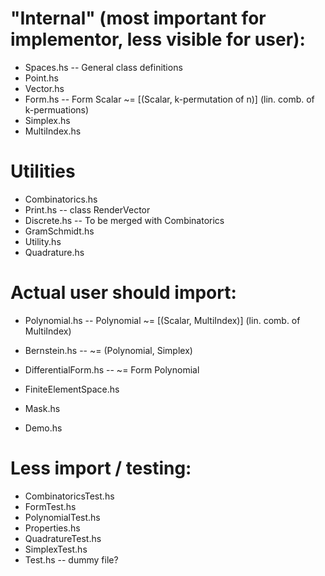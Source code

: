 # "Internal" (most important for implementor, less visible for user):
* Spaces.hs              -- General class definitions
* Point.hs
* Vector.hs
* Form.hs                -- Form Scalar ~= [(Scalar, k-permutation of n)] (lin. comb. of k-permuations)
* Simplex.hs
* MultiIndex.hs

# Utilities
* Combinatorics.hs
* Print.hs               -- class RenderVector
* Discrete.hs            -- To be merged with Combinatorics
* GramSchmidt.hs
* Utility.hs
* Quadrature.hs

# Actual user should import:
* Polynomial.hs          -- Polynomial ~= [(Scalar, MultiIndex)] (lin. comb. of MultiIndex)
* Bernstein.hs           -- ~= (Polynomial, Simplex)
* DifferentialForm.hs    -- ~= Form Polynomial
* FiniteElementSpace.hs

* Mask.hs
* Demo.hs

# Less import / testing:
* CombinatoricsTest.hs
* FormTest.hs
* PolynomialTest.hs
* Properties.hs
* QuadratureTest.hs
* SimplexTest.hs
* Test.hs -- dummy file?

